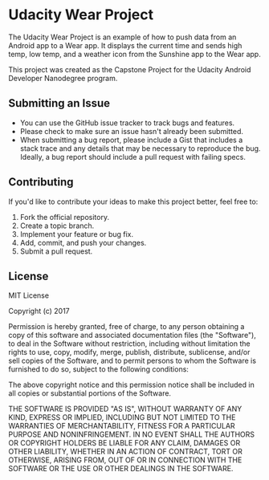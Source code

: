 # Udacity Wear Project

The Udacity Wear Project is an example of how to push data from an Android app to a Wear app. It displays the current time and sends high temp, low temp, and a weather icon from the Sunshine app to the Wear app.

This project was created as the Capstone Project for the Udacity Android Developer Nanodegree program.

## Submitting an Issue

* You can use the GitHub issue tracker to track bugs and features.
* Please check to make sure an issue hasn't already been submitted.
* When submitting a bug report, please include a Gist that includes a stack trace and any details that may be necessary to reproduce the bug. Ideally, a bug report should include a pull request with failing specs.

## Contributing

If you'd like to contribute your ideas to make this project better, feel free to:

1. Fork the official repository.
2. Create a topic branch.
3. Implement your feature or bug fix.
4. Add, commit, and push your changes.
5. Submit a pull request.

## License

MIT License

Copyright (c) 2017 

Permission is hereby granted, free of charge, to any person obtaining a copy
of this software and associated documentation files (the "Software"), to deal
in the Software without restriction, including without limitation the rights
to use, copy, modify, merge, publish, distribute, sublicense, and/or sell
copies of the Software, and to permit persons to whom the Software is
furnished to do so, subject to the following conditions:

The above copyright notice and this permission notice shall be included in all
copies or substantial portions of the Software.

THE SOFTWARE IS PROVIDED "AS IS", WITHOUT WARRANTY OF ANY KIND, EXPRESS OR
IMPLIED, INCLUDING BUT NOT LIMITED TO THE WARRANTIES OF MERCHANTABILITY,
FITNESS FOR A PARTICULAR PURPOSE AND NONINFRINGEMENT. IN NO EVENT SHALL THE
AUTHORS OR COPYRIGHT HOLDERS BE LIABLE FOR ANY CLAIM, DAMAGES OR OTHER
LIABILITY, WHETHER IN AN ACTION OF CONTRACT, TORT OR OTHERWISE, ARISING FROM,
OUT OF OR IN CONNECTION WITH THE SOFTWARE OR THE USE OR OTHER DEALINGS IN THE
SOFTWARE.
